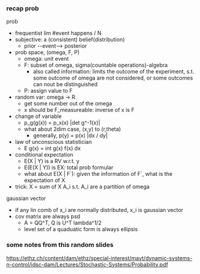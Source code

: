### recap prob

prob
- frequentist lim #event happens / N
- subjective: a (consistent) belief(distribution)
  - prior --event--> posterior
- prob space, (omega, F, P)
  - omega: unit event
  - F: subset of omega, sigma(countable operations)-algebra
    - also called information: limits the outcome of the experiment, s.t. some outcome of omega are not considered, or some outcomes can nout be distinguished
  - P: assign value to F
- random var: omega -> R
  - get some number out of the omega
  - x should be F_measureable: inverse of x is F
- change of variable
  - p_g(g(x)) = p_x(x) |det g^-1(x)|
  - what about 2dim case, (x,y) to (r,theta)
    - generally, p(y) = p(x) |dx / dy|
- law of unconscious statistician
  - E g(x) = int g(x) f(x) dx
- conditional expectation
  - E(X | Y) is a RV w.r.t. y
  - E(E(X | Y)) is EX: total prob formular
  - what about E(X | F\`): given the information of F\`, what is the expectation of X
- trick: X = sum of X A_i s.t.  A_i are a partition of omega

gaussian vector
- if any lin comb of x_i are normally distributed, x_i is gaussian vector
- cov matrix are always psd
  - A = QQ^T, Q is U^T lambda^1/2
  - level set of a quaduatic form is always ellipsis

### some notes from this random slides

https://ethz.ch/content/dam/ethz/special-interest/mavt/dynamic-systems-n-control/idsc-dam/Lectures/Stochastic-Systems/Probability.pdf

